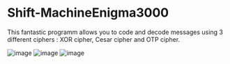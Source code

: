 # Shift-MachineEnigma3000
This fantastic programm allows you to code and decode messages using 3 different ciphers : XOR cipher, Cesar cipher and OTP cipher.

![image](https://user-images.githubusercontent.com/79414726/208478616-7d67bae1-f340-4974-be13-43275327cc9e.png)
![image](https://user-images.githubusercontent.com/79414726/208478630-f0891dd0-a13d-4233-981b-fdc7dbd231b6.png)
![image](https://user-images.githubusercontent.com/79414726/208478638-f6d9385f-923f-4b17-98c7-85b3419d6e27.png)
